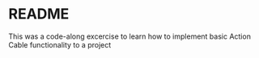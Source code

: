 # README

This was a code-along excercise to learn how to implement basic Action Cable functionality to a project